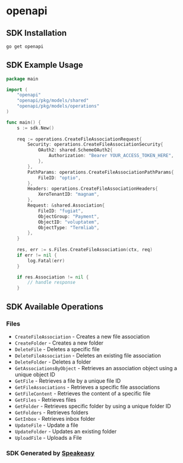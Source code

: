 # openapi

<!-- Start SDK Installation -->
## SDK Installation

```bash
go get openapi
```
<!-- End SDK Installation -->

## SDK Example Usage
<!-- Start SDK Example Usage -->
```go
package main

import (
    "openapi"
    "openapi/pkg/models/shared"
    "openapi/pkg/models/operations"
)

func main() {
    s := sdk.New()
    
    req := operations.CreateFileAssociationRequest{
        Security: operations.CreateFileAssociationSecurity{
            OAuth2: shared.SchemeOAuth2{
                Authorization: "Bearer YOUR_ACCESS_TOKEN_HERE",
            },
        },
        PathParams: operations.CreateFileAssociationPathParams{
            FileID: "optio",
        },
        Headers: operations.CreateFileAssociationHeaders{
            XeroTenantID: "magnam",
        },
        Request: &shared.Association{
            FileID: "fugiat",
            ObjectGroup: "Payment",
            ObjectID: "voluptatem",
            ObjectType: "Termliab",
        },
    }
    
    res, err := s.Files.CreateFileAssociation(ctx, req)
    if err != nil {
        log.Fatal(err)
    }

    if res.Association != nil {
        // handle response
    }
```
<!-- End SDK Example Usage -->

<!-- Start SDK Available Operations -->
## SDK Available Operations

### Files

* `CreateFileAssociation` - Creates a new file association
* `CreateFolder` - Creates a new folder
* `DeleteFile` - Deletes a specific file
* `DeleteFileAssociation` - Deletes an existing file association
* `DeleteFolder` - Deletes a folder
* `GetAssociationsByObject` - Retrieves an association object using a unique object ID
* `GetFile` - Retrieves a file by a unique file ID
* `GetFileAssociations` - Retrieves a specific file associations
* `GetFileContent` - Retrieves the content of a specific file
* `GetFiles` - Retrieves files
* `GetFolder` - Retrieves specific folder by using a unique folder ID
* `GetFolders` - Retrieves folders
* `GetInbox` - Retrieves inbox folder
* `UpdateFile` - Update a file
* `UpdateFolder` - Updates an existing folder
* `UploadFile` - Uploads a File

<!-- End SDK Available Operations -->

### SDK Generated by [Speakeasy](https://docs.speakeasyapi.dev/docs/using-speakeasy/client-sdks)
